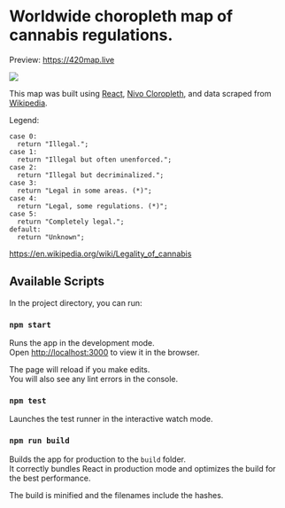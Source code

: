 # Worldwide choropleth map of cannabis regulations.

Preview: https://420map.live

<img src="https://cdn-images-1.medium.com/max/1600/1*RZYeP4DMi-9pyUelR_PvNA.png" />

This map was built using [React](https://reactjs.org/), [Nivo Cloropleth](https://nivo.rocks/choropleth/), and data scraped from [Wikipedia](https://en.wikipedia.org/wiki/Legality_of_cannabis).

Legend:

```
case 0:
  return "Illegal.";
case 1:
  return "Illegal but often unenforced.";
case 2:
  return "Illegal but decriminalized.";
case 3:
  return "Legal in some areas. (*)";
case 4:
  return "Legal, some regulations. (*)";
case 5:
  return "Completely legal.";
default:
  return "Unknown";
```

https://en.wikipedia.org/wiki/Legality_of_cannabis

## Available Scripts

In the project directory, you can run:

### `npm start`

Runs the app in the development mode.<br />
Open [http://localhost:3000](http://localhost:3000) to view it in the browser.

The page will reload if you make edits.<br />
You will also see any lint errors in the console.

### `npm test`

Launches the test runner in the interactive watch mode.<br />

### `npm run build`

Builds the app for production to the `build` folder.<br />
It correctly bundles React in production mode and optimizes the build for the best performance.

The build is minified and the filenames include the hashes.<br />
